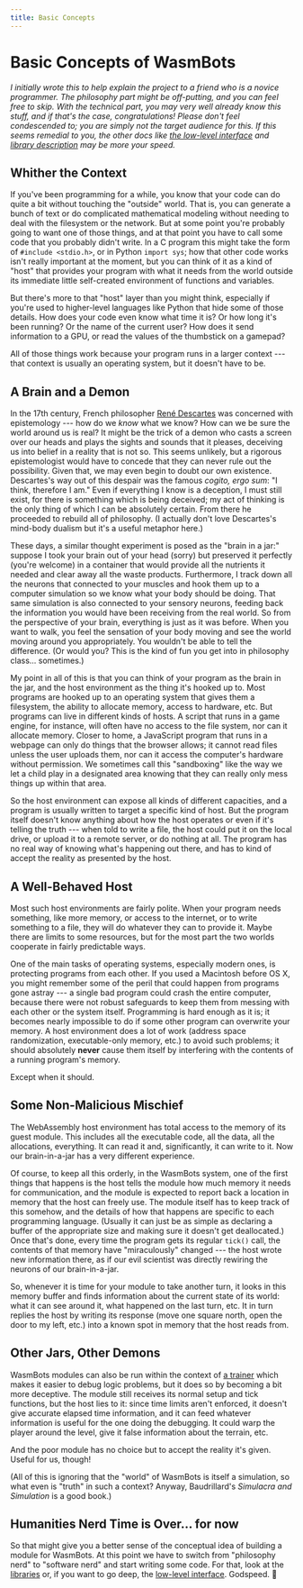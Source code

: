 ```yaml
---
title: Basic Concepts
---
```


# Basic Concepts of WasmBots

_I initially wrote this to help explain the project to a friend who is a novice programmer. The philosophy part might be off-putting, and you can feel free to skip. With the technical part, you may very well already know this stuff, and if that's the case, congratulations! Please don't feel condescended to; you are simply not the target audience for this. If this seems remedial to you, the other docs like [the low-level interface](./interface.md) and [library description](./libraries.md) may be more your speed._


## Whither the Context
If you've been programming for a while, you know that your code can do quite a bit without touching the "outside" world. That is, you can generate a bunch of text or do complicated mathematical modeling without needing to deal with the filesystem or the network. But at some point you're probably going to want one of those things, and at that point you have to call some code that you probably didn't write. In a C program this might take the form of `#include <stdio.h>`, or in Python `import sys`; how that other code works isn't really important at the moment, but you can think of it as a kind of "host" that provides your program with what it needs from the world outside its immediate little self-created environment of functions and variables. 

But there's more to that "host" layer than you might think, especially if you're used to higher-level languages like Python that hide some of those details. How does your code even know what time it is? Or how long it's been running? Or the name of the current user? How does it send information to a GPU, or read the values of the thumbstick on a gamepad? 

All of those things work because your program runs in a larger context --- that context is usually an operating system, but it doesn't have to be. 


## A Brain and a Demon
In the 17th century, French philosopher [René Descartes](https://en.wikipedia.org/wiki/Ren%C3%A9_Descartes) was concerned with epistemology --- how do we _know_ what we know? How can we be sure the world around us is real? It might be the trick of a demon who casts a screen over our heads and plays the sights and sounds that it pleases, deceiving us into belief in a reality that is not so. This seems unlikely, but a rigorous epistemologist would have to concede that they can never rule out the possibility. Given that, we may even begin to doubt our own existence. Descartes's way out of this despair was the famous _cogito, ergo sum_: "I think, therefore I am." Even if everything I know is a deception, I must still exist, for there is something which is being deceived; my act of thinking is the only thing of which I can be absolutely certain. From there he proceeded to rebuild all of philosophy. (I actually don't love Descartes's mind-body dualism but it's a useful metaphor here.)

These days, a similar thought experiment is posed as the "brain in a jar:" suppose I took your brain out of your head (sorry) but preserved it perfectly (you're welcome) in a container that would provide all the nutrients it needed and clear away all the waste products. Furthermore, I track down all the neurons that connected to your muscles and hook them up to a computer simulation so we know what your body should be doing. That same simulation is also connected to your sensory neurons, feeding back the information you would have been receiving from the real world. So from the perspective of your brain, everything is just as it was before. When you want to walk, you feel the sensation of your body moving and see the world moving around you appropriately. You wouldn't be able to tell the difference. (Or would you? This is the kind of fun you get into in philosophy class... sometimes.)

My point in all of this is that you can think of your program as the brain in the jar, and the host environment as the thing it's hooked up to. Most programs are hooked up to an operating system that gives them a filesystem, the ability to allocate memory, access to hardware, etc. But programs can live in different kinds of hosts. A script that runs in a game engine, for instance, will often have no access to the file system, nor can it allocate memory. Closer to home, a JavaScript program that runs in a webpage can only do things that the browser allows; it cannot read files unless the user uploads them, nor can it access the computer's hardware without permission. We sometimes call this "sandboxing" like the way we let a child play in a designated area knowing that they can really only mess things up within that area.

So the host environment can expose all kinds of different capacities, and a program is usually written to target a specific kind of host. But the program itself doesn't know anything about how the host operates or even if it's telling the truth --- when told to write a file, the host could put it on the local drive, or upload it to a remote server, or do nothing at all. The program has no real way of knowing what's happening out there, and has to kind of accept the reality as presented by the host. 


## A Well-Behaved Host
Most such host environments are fairly polite. When your program needs something, like more memory, or access to the internet, or to write something to a file, they will do whatever they can to provide it. Maybe there are limits to some resources, but for the most part the two worlds cooperate in fairly predictable ways. 

One of the main tasks of operating systems, especially modern ones, is protecting programs from each other. If you used a Macintosh before OS X, you might remember some of the peril that could happen from programs gone astray --- a single bad program could crash the entire computer, because there were not robust safeguards to keep them from messing with each other or the system itself. Programming is hard enough as it is; it becomes nearly impossible to do if some other program can overwrite your memory. A host environment does a lot of work (address space randomization, executable-only memory, etc.) to avoid such problems; it should absolutely **never** cause them itself by interfering with the contents of a running program's memory. 

Except when it should. 


## Some Non-Malicious Mischief
The WebAssembly host environment has total access to the memory of its guest module. This includes all the executable code, all the data, all the allocations, everything. It can read it and, significantly, it can write to it. Now our brain-in-a-jar has a very different experience. 

Of course, to keep all this orderly, in the WasmBots system, one of the first things that happens is the host tells the module how much memory it needs for communication, and the module is expected to report back a location in memory that the host can freely use. The module itself has to keep track of this somehow, and the details of how that happens are specific to each programming language. (Usually it can just be as simple as declaring a buffer of the appropriate size and making sure it doesn't get deallocated.) Once that's done, every time the program gets its regular `tick()` call, the contents of that memory have "miraculously" changed --- the host wrote new information there, as if our evil scientist was directly rewiring the neurons of our brain-in-a-jar. 

So, whenever it is time for your module to take another turn, it looks in this memory buffer and finds information about the current state of its world: what it can see around it, what happened on the last turn, etc. It in turn replies the host by writing its response (move one square north, open the door to my left, etc.) into a known spot in memory that the host reads from. 


## Other Jars, Other Demons
WasmBots modules can also be run within the context of [a trainer](./trainers.md) which makes it easier to debug logic problems, but it does so by becoming a bit more deceptive. The module still receives its normal setup and tick functions, but the host lies to it: since time limits aren't enforced, it doesn't give accurate elapsed time information, and it can feed whatever information is useful for the one doing the debugging. It could warp the player around the level, give it false information about the terrain, etc. 

And the poor module has no choice but to accept the reality it's given. Useful for us, though! 

(All of this is ignoring that the "world" of WasmBots is itself a simulation, so what even is "truth" in such a context? Anyway, Baudrillard's _Simulacra and Simulation_ is a good book.)


## Humanities Nerd Time is Over... for now
So that might give you a better sense of the conceptual idea of building a module for WasmBots. At this point we have to switch from "philosophy nerd" to "software nerd" and start writing some code. For that, look at the [libraries](./libraries.md) or, if you want to go deep, the [low-level interface](./interface.md). Godspeed. 🫡

